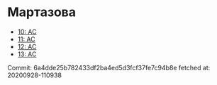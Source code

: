 # Мартазова
- [10: AC](10.md)
- [11: AC](11.md)
- [12: AC](12.md)
- [13: AC](13.md)

Commit: 6a4dde25b782433df2ba4ed5d3fcf37fe7c94b8e
 fetched at: 20200928-110938

